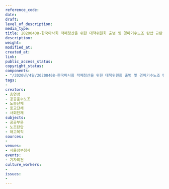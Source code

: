```yaml
---
reference_code: 
date: 
draft: 
level_of_description: 
media_type: 
title: 20200408-한국마사회 적폐청산을 위한 대책위원회 출범 및 경마기수노조 탄압 규탄 기자회견
description: 
weight: 
modified_at: 
created_at: 
link: 
public_access_status: 
copyright_status: 
components:
- "/2020년/4월/20200408-한국마사회 적폐청산을 위한 대책위원회 출범 및 경마기수노조 탄압 규탄 기자회견/IMG_9408.jpg"
tags:
- 
creators:
- 총연맹
- 공공운수노조
- 노동단체
- 종교단체
- 사회단체
subjects:
- 공공부문
- 노조탄압
- 해고복직
sources:
- 
venues:
- 서울정부청사
events:
- 기자회견
culture_workers:
- 
issues:
- 
---
```

